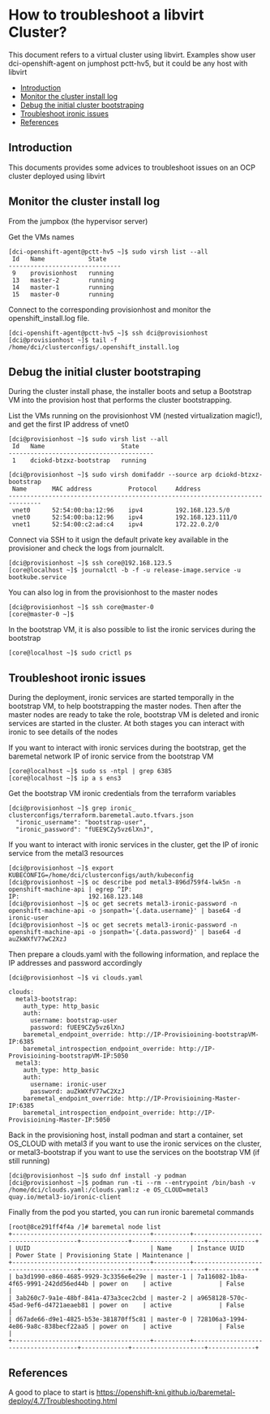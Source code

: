 # How to troubleshoot a libvirt Cluster?

This document refers to a virtual cluster using libvirt.
Examples show user dci-openshift-agent on jumphost pctt-hv5, but it could be any host with libvirt

- [Introduction](#introduction)
- [Monitor the cluster install log](#monitor-the-cluster-install-log)
- [Debug the initial cluster bootstraping](#debug-the-initial-cluster-bootstraping)
- [Troubleshoot ironic issues](#troubleshoot-ironic-issues)
- [References](#references)

## Introduction

This documents provides some advices to troubleshoot issues on an OCP cluster deployed using libvirt


## Monitor the cluster install log
From the jumpbox (the hypervisor server)

Get the VMs names
```
[dci-openshift-agent@pctt-hv5 ~]$ sudo virsh list --all
 Id   Name            State
-------------------------------
 9    provisionhost   running
 13   master-2        running
 14   master-1        running
 15   master-0        running
```

Connect to the corresponding provisionhost and monitor the openshift_install.log file.
```
[dci-openshift-agent@pctt-hv5 ~]$ ssh dci@provisionhost
[dci@provisionhost ~]$ tail -f /home/dci/clusterconfigs/.openshift_install.log
```

## Debug the initial cluster bootstraping
During the cluster install phase, the installer boots and setup a Bootstrap VM into the provision host that performs the cluster bootstrapping.

List the VMs running on the provisionhost VM (nested virtualization magic!), and get the first IP address of vnet0
```
[dci@provisionhost ~]$ sudo virsh list --all
 Id   Name                     State
----------------------------------------
 1    dciokd-btzxz-bootstrap   running

[dci@provisionhost ~]$ sudo virsh domifaddr --source arp dciokd-btzxz-bootstrap
 Name       MAC address          Protocol     Address
-------------------------------------------------------------------------------
 vnet0      52:54:00:ba:12:96    ipv4         192.168.123.5/0
 vnet0      52:54:00:ba:12:96    ipv4         192.168.123.111/0
 vnet1      52:54:00:c2:ad:c4    ipv4         172.22.0.2/0
```

Connect via SSH to it usign the default private key available in the provisioner and check the logs from journalclt.
```
[dci@provisionhost ~]$ ssh core@192.168.123.5
[core@localhost ~]$ journalctl -b -f -u release-image.service -u bootkube.service
```

You can also log in from the provisionhost to the master nodes
```
[dci@provisionhost ~]$ ssh core@master-0
[core@master-0 ~]$
```

In the bootstrap VM, it is also possible to list the ironic services during the bootstrap
```
[core@localhost ~]$ sudo crictl ps
```


## Troubleshoot ironic issues

During the deployment, ironic services are started temporally in the bootstrap VM, to help bootstrapping the master nodes.
Then after the master nodes are ready to take the role, bootstrap VM is deleted and ironic services are started in the cluster.
At both stages you can interact with ironic to see details of the nodes


If you want to interact with ironic services during the bootstrap, get the baremetal network IP of ironic service from the bootstrap VM
```
[core@localhost ~]$ sudo ss -ntpl | grep 6385
[core@localhost ~]$ ip a s ens3
```

Get the bootstrap VM ironic credentials from the terraform variables
```
[dci@provisionhost ~]$ grep ironic_ clusterconfigs/terraform.baremetal.auto.tfvars.json
  "ironic_username": "bootstrap-user",
  "ironic_password": "fUEE9CZy5vz6lXnJ",
```

If you want to interact with ironic services in the cluster, get the IP of ironic service from the metal3 resources
```
[dci@provisionhost ~]$ export KUBECONFIG=/home/dci/clusterconfigs/auth/kubeconfig
[dci@provisionhost ~]$ oc describe pod metal3-896d759f4-lwk5n -n openshift-machine-api | egrep ^IP:
IP:                   192.168.123.148
[dci@provisionhost ~]$ oc get secrets metal3-ironic-password -n openshift-machine-api -o jsonpath='{.data.username}' | base64 -d
ironic-user
[dci@provisionhost ~]$ oc get secrets metal3-ironic-password -n openshift-machine-api -o jsonpath='{.data.password}' | base64 -d
auZkWXfV77wC2XzJ
```

Then prepare a clouds.yaml with the following information, and replace the IP addresses and password accordingly
```
[dci@provisionhost ~]$ vi clouds.yaml

clouds:
  metal3-bootstrap:
    auth_type: http_basic
    auth:
      username: bootstrap-user
      password: fUEE9CZy5vz6lXnJ
    baremetal_endpoint_override: http://IP-Provisioining-bootstrapVM-IP:6385
    baremetal_introspection_endpoint_override: http://IP-Provisioining-bootstrapVM-IP:5050
  metal3:
    auth_type: http_basic
    auth:
      username: ironic-user
      password: auZkWXfV77wC2XzJ
    baremetal_endpoint_override: http://IP-Provisioining-Master-IP:6385
    baremetal_introspection_endpoint_override: http://IP-Provisioining-Master-IP:5050
```

Back in the provisioning host, install podman and start a container, set OS_CLOUD with metal3 if you want to use the ironic services on the cluster, or metal3-bootstrap if you want to use the services on the bootstrap VM (if still running)
```
[dci@provisionhost ~]$ sudo dnf install -y podman
[dci@provisionhost ~]$ podman run -ti --rm --entrypoint /bin/bash -v /home/dci/clouds.yaml:/clouds.yaml:z -e OS_CLOUD=metal3 quay.io/metal3-io/ironic-client
```

Finally from the pod you started, you can run ironic baremetal commands
```
[root@8ce291ff4f4a /]# baremetal node list
+--------------------------------------+----------+--------------------------------------+-------------+--------------------+-------------+
| UUID                                 | Name     | Instance UUID                        | Power State | Provisioning State | Maintenance |
+--------------------------------------+----------+--------------------------------------+-------------+--------------------+-------------+
| ba3d1990-e860-4685-9929-3c3356e6e29e | master-1 | 7a116082-1b8a-4f65-9991-242dd56ed44b | power on    | active             | False       |
| 3ab260c7-9a1e-48bf-841a-473a3cec2cbd | master-2 | a9658128-570c-45ad-9ef6-d4721aeaeb81 | power on    | active             | False       |
| d67ade66-d9e1-4825-b53e-381870ff5c81 | master-0 | 728106a3-1994-4e86-9a8c-838becf22aa5 | power on    | active             | False       |
+--------------------------------------+----------+--------------------------------------+-------------+--------------------+-------------+
```


## References

A good to place to start is https://openshift-kni.github.io/baremetal-deploy/4.7/Troubleshooting.html


